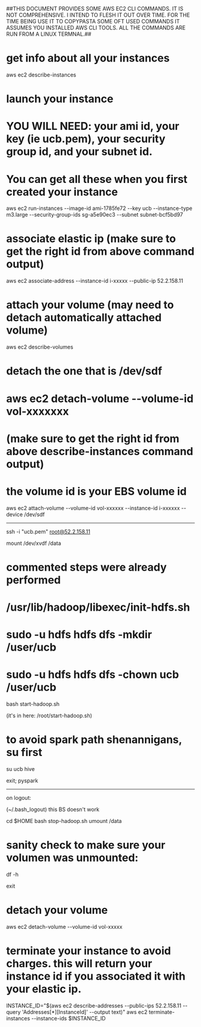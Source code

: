 ##THIS DOCUMENT PROVIDES SOME AWS EC2 CLI COMMANDS. IT IS NOT COMPREHENSIVE. 
I INTEND TO FLESH IT OUT OVER TIME. FOR THE TIME BEING USE IT TO COPYPASTA SOME OFT USED COMMANDS
IT ASSUMES YOU INSTALLED AWS CLI TOOLS. ALL THE COMMANDS ARE RUN FROM A LINUX TERMNAL.##

# get info about all your instances
aws ec2 describe-instances

# launch your instance
# YOU WILL NEED: your ami id, your key (ie ucb.pem), your security group id, and your subnet id. 
# You can get all these when you first created your instance
aws ec2 run-instances --image-id ami-1785fe72 --key ucb --instance-type m3.large --security-group-ids sg-a5e90ec3 --subnet subnet-bcf5bd97

# associate elastic ip (make sure to get the right id from above command output)
aws ec2 associate-address --instance-id i-xxxxx --public-ip 52.2.158.11

# attach your volume (may need to detach automatically attached volume)
aws ec2 describe-volumes

# detach the one that is /dev/sdf
# aws ec2 detach-volume --volume-id vol-xxxxxxx

# (make sure to get the right id from above describe-instances command output)
# the volume id is your EBS volume id
aws ec2 attach-volume --volume-id vol-xxxxxx --instance-id i-xxxxxx --device /dev/sdf

______________

ssh -i "ucb.pem" root@52.2.158.11

mount /dev/xvdf /data

# commented steps were already performed
# /usr/lib/hadoop/libexec/init-hdfs.sh
# sudo -u hdfs hdfs dfs -mkdir /user/ucb
# sudo -u hdfs hdfs dfs -chown ucb /user/ucb

bash start-hadoop.sh

(it's in here: /root/start-hadoop.sh)
# to avoid spark path shenannigans, su <user> first

su ucb
hive

exit;
pyspark




----------
on logout:

(~/.bash_logout) this BS doesn't work	

cd $HOME
bash stop-hadoop.sh
umount /data

# sanity check to make sure your volumen was unmounted:
df -h

exit

# detach your volume
aws ec2 detach-volume --volume-id vol-xxxxx

# terminate your instance to avoid charges. this will return your instance id if you associated it with your elastic ip.
INSTANCE_ID="$(aws ec2 describe-addresses --public-ips 52.2.158.11 --query 'Addresses[*][InstanceId]' --output text)"
aws ec2 terminate-instances --instance-ids $INSTANCE_ID

